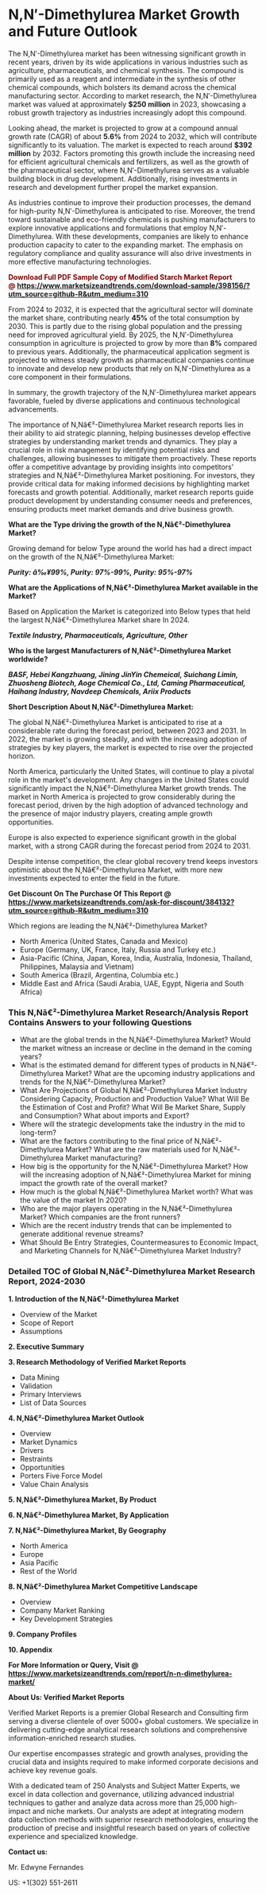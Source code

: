 <h1>N,N′-Dimethylurea Market Growth and Future Outlook</h1><p>The N,N′-Dimethylurea market has been witnessing significant growth in recent years, driven by its wide applications in various industries such as agriculture, pharmaceuticals, and chemical synthesis. The compound is primarily used as a reagent and intermediate in the synthesis of other chemical compounds, which bolsters its demand across the chemical manufacturing sector. According to market research, the N,N′-Dimethylurea market was valued at approximately <strong>$250 million</strong> in 2023, showcasing a robust growth trajectory as industries increasingly adopt this compound.</p><p>Looking ahead, the market is projected to grow at a compound annual growth rate (CAGR) of about <strong>5.6%</strong> from 2024 to 2032, which will contribute significantly to its valuation. The market is expected to reach around <strong>$392 million</strong> by 2032. Factors promoting this growth include the increasing need for efficient agricultural chemicals and fertilizers, as well as the growth of the pharmaceutical sector, where N,N′-Dimethylurea serves as a valuable building block in drug development. Additionally, rising investments in research and development further propel the market expansion.</p><p>As industries continue to improve their production processes, the demand for high-purity N,N′-Dimethylurea is anticipated to rise. Moreover, the trend toward sustainable and eco-friendly chemicals is pushing manufacturers to explore innovative applications and formulations that employ N,N′-Dimethylurea. With these developments, companies are likely to enhance production capacity to cater to the expanding market. The emphasis on regulatory compliance and quality assurance will also drive investments in more effective manufacturing technologies.</p><p><strong><p><strong><span style="color: #800000;">Download Full PDF Sample Copy of Modified Starch Market Report @</span>&nbsp;</strong><a href="https://www.marketsizeandtrends.com/download-sample/398156/?utm_source=github-R&amp;utm_medium=310">https://www.marketsizeandtrends.com/download-sample/398156/?utm_source=github-R&amp;utm_medium=310</a></p></strong></p><p>From 2024 to 2032, it is expected that the agricultural sector will dominate the market share, contributing nearly <strong>45%</strong> of the total consumption by 2030. This is partly due to the rising global population and the pressing need for improved agricultural yield. By 2025, the N,N′-Dimethylurea consumption in agriculture is projected to grow by more than <strong>8%</strong> compared to previous years. Additionally, the pharmaceutical application segment is projected to witness steady growth as pharmaceutical companies continue to innovate and develop new products that rely on N,N′-Dimethylurea as a core component in their formulations.</p><p>In summary, the growth trajectory of the N,N′-Dimethylurea market appears favorable, fueled by diverse applications and continuous technological advancements.</p></p><p>The importance of&nbsp;N,Nâ€²-Dimethylurea Market research reports lies in their ability to aid strategic planning, helping businesses develop effective strategies by understanding market trends and dynamics. They play a crucial role in risk management by identifying potential risks and challenges, allowing businesses to mitigate them proactively. These reports offer a competitive advantage by providing insights into competitors' strategies and N,Nâ€²-Dimethylurea Market positioning. For investors, they provide critical data for making informed decisions by highlighting market forecasts and growth potential. Additionally, market research reports guide product development by understanding consumer needs and preferences, ensuring products meet market demands and drive business growth.</p><p><strong>What are the&nbsp;Type driving the growth of the N,Nâ€²-Dimethylurea Market?</strong></p><p id="" class="">Growing demand for below Type around the world has had a direct impact on the growth of the N,Nâ€²-Dimethylurea Market:</p><em><strong>Purity: â‰¥99%, Purity: 97%-99%, Purity: 95%-97%</strong></em></p><strong>What are the&nbsp;Applications&nbsp;of N,Nâ€²-Dimethylurea Market available in the Market?</strong></p><p id="" class="">Based on Application the Market is categorized into Below types that held the largest N,Nâ€²-Dimethylurea Market share In 2024.</p><em><strong>Textile Industry, Pharmaceuticals, Agriculture, Other</strong></em></p><strong>Who is the largest Manufacturers of N,Nâ€²-Dimethylurea Market worldwide?</strong></p><p><em><strong>BASF, Hebei Kangzhuang, Jining JinYin Chemeical, Suichang Limin, Zhuosheng Biotech, Aoge Chemical Co., Ltd, Caming Pharmaceutical, Haihang Industry, Navdeep Chemicals, Ariix Products</strong></em></p><p id="" class=""><strong>Short Description About N,Nâ€²-Dimethylurea Market:</strong></p><p>The global N,Nâ€²-Dimethylurea Market is anticipated to rise at a considerable rate during the forecast period, between 2023 and 2031. In 2022, the market is growing steadily, and with the increasing adoption of strategies by key players, the market is expected to rise over the projected horizon.</p><p>North America, particularly the United States, will continue to play a pivotal role in the market's development. Any changes in the United States could significantly impact the N,Nâ€²-Dimethylurea Market growth trends. The market in North America is projected to grow considerably during the forecast period, driven by the high adoption of advanced technology and the presence of major industry players, creating ample growth opportunities.</p><p>Europe is also expected to experience significant growth in the global market, with a strong CAGR during the forecast period from 2024 to 2031.</p><p>Despite intense competition, the clear global recovery trend keeps investors optimistic about the N,Nâ€²-Dimethylurea Market, with more new investments expected to enter the field in the future.</p><p id="" class=""><strong>Get Discount On The Purchase Of This Report @ <a href="https://www.marketsizeandtrends.com/ask-for-discount/384132?utm_source=github-R&utm_medium=310" target="_blank">https://www.marketsizeandtrends.com/ask-for-discount/384132?utm_source=github-R&utm_medium=310</a></strong></p>Which regions are leading the N,Nâ€²-Dimethylurea Market?</p><ul><li>North America (United States, Canada and Mexico)</li><li>Europe (Germany, UK, France, Italy, Russia and Turkey etc.)</li><li>Asia-Pacific (China, Japan, Korea, India, Australia, Indonesia, Thailand, Philippines, Malaysia and Vietnam)</li><li>South America (Brazil, Argentina, Columbia etc.)</li><li>Middle East and Africa (Saudi Arabia, UAE, Egypt, Nigeria and South Africa)</li></ul><h3 id="" class="">This N,Nâ€²-Dimethylurea Market Research/Analysis Report Contains Answers to your following Questions</h3><ul><li>What are the global trends in the N,Nâ€²-Dimethylurea Market? Would the market witness an increase or decline in the demand in the coming years?</li><li>What is the estimated demand for different types of products in N,Nâ€²-Dimethylurea Market? What are the upcoming industry applications and trends for the N,Nâ€²-Dimethylurea Market?</li><li>What Are Projections of Global N,Nâ€²-Dimethylurea Market Industry Considering Capacity, Production and Production Value? What Will Be the Estimation of Cost and Profit? What Will Be Market Share, Supply and Consumption? What about imports and Export?</li><li>Where will the strategic developments take the industry in the mid to long-term?</li><li>What are the factors contributing to the final price of N,Nâ€²-Dimethylurea Market? What are the raw materials used for N,Nâ€²-Dimethylurea Market manufacturing?</li><li>How big is the opportunity for the N,Nâ€²-Dimethylurea Market? How will the increasing adoption of N,Nâ€²-Dimethylurea Market for mining impact the growth rate of the overall market?</li><li>How much is the global N,Nâ€²-Dimethylurea Market worth? What was the value of the market In 2020?</li><li>Who are the major players operating in the N,Nâ€²-Dimethylurea Market? Which companies are the front runners?</li><li>Which are the recent industry trends that can be implemented to generate additional revenue streams?</li><li>What Should Be Entry Strategies, Countermeasures to Economic Impact, and Marketing Channels for N,Nâ€²-Dimethylurea Market Industry?</li></ul><h3 id="" class="">Detailed TOC of Global N,Nâ€²-Dimethylurea Market Research Report, 2024-2030</h3><p id="" class=""><strong>1. Introduction of the N,Nâ€²-Dimethylurea Market</strong></p><ul><li>Overview of the Market</li><li>Scope of Report</li><li>Assumptions</li></ul><p id="" class=""><strong>2. Executive Summary</strong></p><p id="" class=""><strong>3. Research Methodology of Verified Market Reports</strong></p><ul><li>Data Mining</li><li>Validation</li><li>Primary Interviews</li><li>List of Data Sources</li></ul><p id="" class=""><strong>4. N,Nâ€²-Dimethylurea Market Outlook</strong></p><ul><li>Overview</li><li>Market Dynamics</li><li>Drivers</li><li>Restraints</li><li>Opportunities</li><li>Porters Five Force Model</li><li>Value Chain Analysis</li></ul><p id="" class=""><strong>5. N,Nâ€²-Dimethylurea Market, By Product</strong></p><p id="" class=""><strong>6. N,Nâ€²-Dimethylurea Market, By Application</strong></p><p id="" class=""><strong>7. N,Nâ€²-Dimethylurea Market, By Geography</strong></p><ul><li>North America</li><li>Europe</li><li>Asia Pacific</li><li>Rest of the World</li></ul><p id="" class=""><strong>8. N,Nâ€²-Dimethylurea Market Competitive Landscape</strong></p><ul><li>Overview</li><li>Company Market Ranking</li><li>Key Development Strategies</li></ul><p id="" class=""><strong>9. Company Profiles</strong></p><p id="" class=""><strong>10. Appendix</strong></p><p id="" class=""><strong>For More Information or Query, Visit @ <a href="https://www.marketsizeandtrends.com/report/n-n-dimethylurea-market/" target="_blank">https://www.marketsizeandtrends.com/report/n-n-dimethylurea-market/</a></strong></p><p id="" class=""><strong>About Us: Verified Market Reports</strong></p><p id="" class="">Verified Market Reports is a premier Global Research and Consulting firm serving a diverse clientele of over 5000+ global customers. We specialize in delivering cutting-edge analytical research solutions and comprehensive information-enriched research studies.</p><p id="" class="">Our expertise encompasses strategic and growth analyses, providing the crucial data and insights required to make informed corporate decisions and achieve key revenue goals.</p><p id="" class="">With a dedicated team of 250 Analysts and Subject Matter Experts, we excel in data collection and governance, utilizing advanced industrial techniques to gather and analyze data across more than 25,000 high-impact and niche markets. Our analysts are adept at integrating modern data collection methods with superior research methodologies, ensuring the production of precise and insightful research based on years of collective experience and specialized knowledge.</p><p id="" class=""><strong>Contact us:</strong></p><p id="" class="">Mr. Edwyne Fernandes</p><p id="" class="">US: +1(302) 551-2611</p>